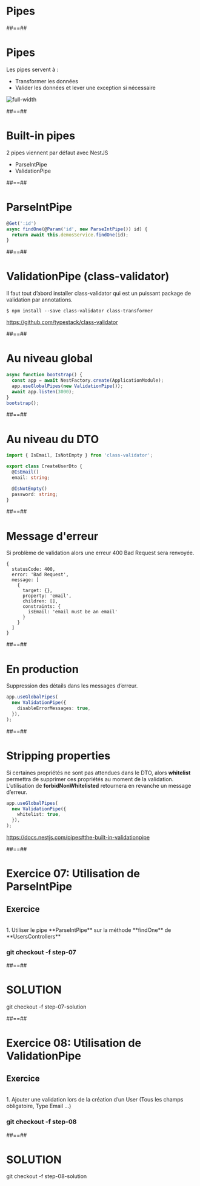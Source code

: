 <!-- .slide: class="transition-orange sfeir-bg-white-4" -->

# Pipes

##==##
# Pipes

Les pipes servent à :
* Transformer les données
* Valider les données et lever une exception si nécessaire

![full-width](./assets/images/g5c62ad2ab9_0_449.png)

##==##
# Built-in pipes
2 pipes viennent par défaut avec NestJS
* ParseIntPipe
* ValidationPipe

##==##
<!-- .slide: class="with-code" -->

# ParseIntPipe
```typescript
@Get(':id')
async findOne(@Param('id', new ParseIntPipe()) id) {
  return await this.demosService.findOne(id);
}
```
<!-- .slide: class="big-code" -->

##==##
<!-- .slide: class="with-code" -->

# ValidationPipe (class-validator)
Il faut tout d’abord installer class-validator qui est un puissant package de validation par annotations.

```shell
$ npm install --save class-validator class-transformer
```

https://github.com/typestack/class-validator
<!-- .slide: class="big-code" -->

##==##
<!-- .slide: class="with-code" -->

# Au niveau global
```typescript
async function bootstrap() {
  const app = await NestFactory.create(ApplicationModule);
  app.useGlobalPipes(new ValidationPipe());
  await app.listen(3000);
}
bootstrap();
```
<!-- .slide: class="big-code" -->

##==##
<!-- .slide: class="with-code" -->

# Au niveau du DTO
```typescript
import { IsEmail, IsNotEmpty } from 'class-validator';

export class CreateUserDto {
  @IsEmail()
  email: string;

  @IsNotEmpty()
  password: string;
}
```
<!-- .slide: class="big-code" -->

##==##
<!-- .slide: class="with-code" -->

# Message d'erreur
Si problème de validation alors une erreur 400 Bad Request sera renvoyée.

```json5
{
  statusCode: 400,
  error: 'Bad Request',
  message: [
    {
      target: {},
      property: 'email',
      children: [],
      constraints: {
        isEmail: 'email must be an email'
      }
    }
  ]
}
```
<!-- .slide: class="big-code" -->

##==##
<!-- .slide: class="with-code" -->

# En production
Suppression des détails dans les messages d’erreur.

```typescript
app.useGlobalPipes(
  new ValidationPipe({
    disableErrorMessages: true,
  }),
);
```
<!-- .slide: class="big-code" -->

##==##
<!-- .slide: class="with-code" -->

# Stripping properties
Si certaines propriétés ne sont pas attendues dans le DTO, alors **whitelist** permettra de supprimer ces propriétés au moment de la validation. L’utilisation de **forbidNonWhitelisted** retournera en revanche un message d’erreur.

```typescript
app.useGlobalPipes(
  new ValidationPipe({
    whitelist: true,
  }),
);
```
https://docs.nestjs.com/pipes#the-built-in-validationpipe

<!-- .slide: class="big-code" -->

##==##
<!-- .slide: class="exercice sfeir-bg-pink" -->

# Exercice 07: Utilisation de ParseIntPipe
## Exercice

<br>
1. Utiliser le pipe **ParseIntPipe** sur la méthode **findOne** de **UsersControllers**
<br>

### git checkout -f step-07

##==##
<!-- .slide: class="sfeir-bg-white-4" -->

# SOLUTION
  <div class="full-center">git checkout -f step-07-solution</div>


##==##
<!-- .slide: class="exercice sfeir-bg-pink" -->

# Exercice 08: Utilisation de ValidationPipe
## Exercice

<br>
1. Ajouter une validation lors de la création d’un User (Tous les champs obligatoire, Type Email …)
<br>

### git checkout -f step-08

##==##
<!-- .slide: class="sfeir-bg-white-4" -->

# SOLUTION
  <div class="full-center">git checkout -f step-08-solution</div>
